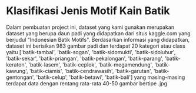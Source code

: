 # Klasifikasi Jenis Motif Kain Batik

Dalam pembuatan project ini, dataset yang kami gunakan merupakan dataset yang berupa daun padi yang didapatkan dari situs kaggle.com yang berjudul "Indonesian Batik Motifs". Berdasarkan informasi yang didapatkan, dataset ini berisikan 983 gambar padi dan terdapat 20 kategori atau class yaitu ['batik-tambal', 'batik-sogan', 'batik-sidomukti', 'batik-sidoluhur', 'batik-sekar', 'batik-priangan', 'batik-pekalongan', 'batik-parang', 'batik-keraton', 'batik-lasem', 'batik-ceplok', 'batik-megamendung', 'batik-kawung', 'batik-ciamis', 'batik-cendrawasih', 'batik-garutan', 'batik-gentongan', 'batik-celup', 'batik-betawi', 'batik-bali'] yang masing-masing terdapat data dengan rentang rata-rata 40-50 gambar bertipe .jpg

